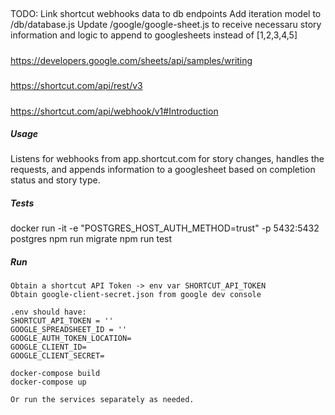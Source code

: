 
##
TODO: 
    Link shortcut webhooks data to db endpoints
    Add iteration model to /db/database.js 
    Update /google/google-sheet.js to receive necessaru story information and logic to append to googlesheets instead of [1,2,3,4,5]


#####
https://developers.google.com/sheets/api/samples/writing
#####
https://shortcut.com/api/rest/v3
#####
https://shortcut.com/api/webhook/v1#Introduction

##### Usage
Listens for webhooks from app.shortcut.com for story changes, handles the requests, and appends information to a googlesheet based on completion status and story type.

##### Tests
docker run -it -e "POSTGRES_HOST_AUTH_METHOD=trust" -p 5432:5432 postgres
npm run migrate
npm run test

##### Run
```
Obtain a shortcut API Token -> env var SHORTCUT_API_TOKEN
Obtain google-client-secret.json from google dev console

.env should have:
SHORTCUT_API_TOKEN = ''
GOOGLE_SPREADSHEET_ID = ''
GOOGLE_AUTH_TOKEN_LOCATION=
GOOGLE_CLIENT_ID=
GOOGLE_CLIENT_SECRET=

docker-compose build
docker-compose up 

Or run the services separately as needed.
```

